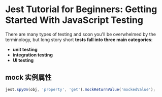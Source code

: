 

# Jest Tutorial for Beginners: Getting Started With JavaScript Testing

There are many types of testing and soon you'll be overwhelmed by the terminology, but long story short **tests fall into three main categories**:

- **unit testing**
- **integration testing**
- **UI testing**

## mock 实例属性

```js
jest.spyOn(obj, 'property', 'get').mockReturnValue('mockedValue');
```

